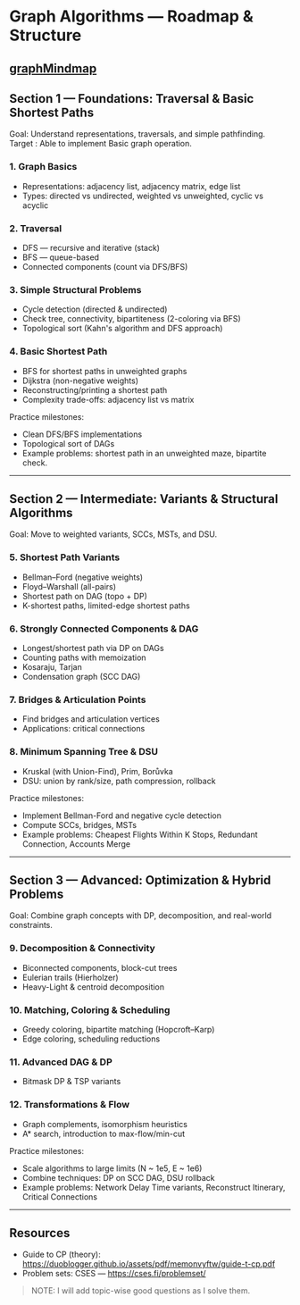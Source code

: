 # Graph Algorithms — Roadmap & Structure

[graphMindmap](/Algorithms/Graph/graph%20mindmap.png)
---

## Section 1 — Foundations: Traversal & Basic Shortest Paths

Goal: Understand representations, traversals, and simple pathfinding.
Target : Able to implement Basic graph operation.

### 1. Graph Basics
- Representations: adjacency list, adjacency matrix, edge list
- Types: directed vs undirected, weighted vs unweighted, cyclic vs acyclic

### 2. Traversal
- DFS — recursive and iterative (stack)
- BFS — queue-based
- Connected components (count via DFS/BFS)

### 3. Simple Structural Problems
- Cycle detection (directed & undirected)
- Check tree, connectivity, bipartiteness (2-coloring via BFS)
- Topological sort (Kahn's algorithm and DFS approach)

### 4. Basic Shortest Path
- BFS for shortest paths in unweighted graphs
- Dijkstra (non-negative weights)
- Reconstructing/printing a shortest path
- Complexity trade-offs: adjacency list vs matrix

Practice milestones:
- Clean DFS/BFS implementations
- Topological sort of DAGs
- Example problems: shortest path in an unweighted maze, bipartite check.

---

## Section 2 — Intermediate: Variants & Structural Algorithms

Goal: Move to weighted variants, SCCs, MSTs, and DSU.

### 5. Shortest Path Variants
- Bellman–Ford (negative weights)
- Floyd–Warshall (all-pairs)
- Shortest path on DAG (topo + DP)
- K-shortest paths, limited-edge shortest paths

### 6. Strongly Connected Components & DAG
- Longest/shortest path via DP on DAGs
- Counting paths with memoization
- Kosaraju, Tarjan
- Condensation graph (SCC DAG)

### 7. Bridges & Articulation Points
- Find bridges and articulation vertices
- Applications: critical connections

### 8. Minimum Spanning Tree & DSU
- Kruskal (with Union-Find), Prim, Borůvka
- DSU: union by rank/size, path compression, rollback

Practice milestones:
- Implement Bellman-Ford and negative cycle detection
- Compute SCCs, bridges, MSTs
- Example problems: Cheapest Flights Within K Stops, Redundant Connection, Accounts Merge

---

## Section 3 — Advanced: Optimization & Hybrid Problems

Goal: Combine graph concepts with DP, decomposition, and real-world constraints.

### 9. Decomposition & Connectivity
- Biconnected components, block-cut trees
- Eulerian trails (Hierholzer)
- Heavy-Light & centroid decomposition

### 10. Matching, Coloring & Scheduling
- Greedy coloring, bipartite matching (Hopcroft–Karp)
- Edge coloring, scheduling reductions

### 11. Advanced DAG & DP
- Bitmask DP & TSP variants

### 12. Transformations & Flow
- Graph complements, isomorphism heuristics
- A* search, introduction to max-flow/min-cut

Practice milestones:
- Scale algorithms to large limits (N ~ 1e5, E ~ 1e6)
- Combine techniques: DP on SCC DAG, DSU rollback
- Example problems: Network Delay Time variants, Reconstruct Itinerary, Critical Connections

---


## Resources
- Guide to CP (theory): https://duoblogger.github.io/assets/pdf/memonvyftw/guide-t-cp.pdf
- Problem sets: CSES — https://cses.fi/problemset/



> NOTE: I will add topic-wise good questions as I solve them.
